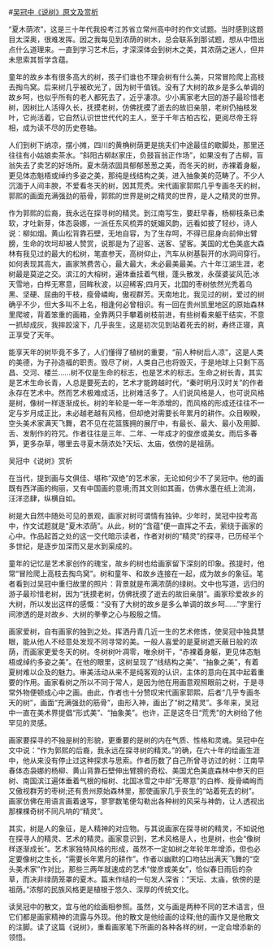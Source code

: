 #[吴冠中《说树》原文及赏析](https://www.vrrw.net/wx/8765.html)

“夏木荫浓”，这是三十年代我投考江苏省立常州高中时的作文试题。当时感到这题目太深奥，很难发挥。因之我每见到浓荫的树木，总会联系到那试题，想从中悟出点什么道理来。一直到学习艺术后，才深深体会到树木之美，其浓荫之迷人，但并未思索其哲学含蕴。

童年的故乡本有很多高大的树，孩子们谁也不理会树有什么美，只常冒险爬上高枝去掏鸟窝。后来树几乎被砍光了，因为树干值钱。没有了大树的故乡是多么单调的故乡呵，也似乎所有的老人都死去了，近乎凄凉。少小离家老大回的游子最珍惜老树，因树比人活得久长，抚摸老树，仿佛抚摸了逝去的故旧亲朋，老树仍抽枝发叶，它尚活着，它自然认识世世代代的主人，至于千年古柏古松，更阅尽帝王将相，成为读不尽的历史卷轴。

人们到树下纳凉，摆小摊，四川的黄桷树荫更是挑夫们中途最佳的歇脚处，那里还往往有小姑娘卖茶水。“斜阳古柳赵家庄，负鼓盲翁正作场”，如果没有了古柳，盲翁失去了卖艺的好场所。夏木荫浓固具郁郁葱葱之美，而冬天的树，赤裸着身躯，更见体态魁梧或绰约多姿之美，那纯是线结构之美，进入抽象美的范畴了。不少人沉湎于人间丰腴，不爱看冬天的树，因其荒秃。宋代画家郭熙几乎专画冬天的树，郭熙的画面充满强劲的筋骨，郭熙的世界是树之精灵的世界，是人之精灵的世界。



作为郭熙的后裔，我永远在探寻树的精灵。到江南写生，要赶早春，杨柳枝条已柔软，才吐新芽，体态袅娜，一派任东风梳弄的妩媚风韵，远看如披了轻纱，诗人说：柳如烟。黄山松背靠石壁，无地自容，为了生存呵，不得已屈身向前伸出臂膀，生命的坎坷却被人赞赏，说那是为了迎客、送客、望客。美国的尤色美底大森林有我见过的最大的松树，笔直参天，高树仰止，汽车从树基裂开的水洞间穿行。如何表现其高大，画家煞费苦心，最大最大，未必最美最美。六十年江湖生涯，老树最是莫逆之交。滨江的大榕树，遍体垂挂着气根，蓬头散发，永葆婆娑风范;冰天雪地，白桦无寒意，回眸秋波，以迎稀客;四月天，北国的枣树依然光秃着乌黑、坚硬、屈曲的干枝，瘦骨嶙峋，傲视群芳。天南地北，我见过的树，爱过的树确乎不少，但大多叫不上名，相逢何必曾相识。有一回在贵州凯里地区的原始森林里爬坡，背着笨重的画箱，全靠两只手攀着树枝前进，有些树看来躯干结实，不意一抓却成灰，我摔跤滚下，几乎丧生，这是初次见到站着死去的树，寿终正寝，真正享受了天年。

能享天年的树毕竟不多了，人们懂得了植树的重要，“前人种树后人凉”，这是人类的美德，为子孙造福的职责。毁尽了树，人类自己也将毁灭，于是地球上只剩下高昌、交河、楼兰……树不仅是生命的标志，也是艺术的标志。生命之树长青，其实是艺术生命长青，人总是要死去的，艺术才能跨越时代，“秦时明月汉时关”的作者永存在艺术中。然而艺术极难成活，比树难活多了。人们说风格是人，也可说风格是树，像树一样逐渐成长。树的年轮是一年一年添增的，而风格的形成还往往不一定与岁月成正比，未必越老越有风格，但却绝对需要长年累月的耕作。众目睽睽，空头美术家满天飞舞，君不见在花篮簇拥的展厅中，有最长、最大、最小及用脚、舌、发制作的符咒。作者往往是三年、二年、一年成才的俊彦或美女。雨后多春笋，更多杂草，哪里去寻夏木荫浓处?天坛、太庙，依傍的是祖荫。

吴冠中《说树》赏析

在当代，提到画与文俱佳、堪称“双绝”的艺术家，无论如何少不了吴冠中。他的画既有西洋画的绚丽，又有中国画的意境;而其文则如其画，仿佛水墨在纸上流淌，汪洋恣肆，纵横自如。

树是大自然中随处可见的景观，画家对树可谓情有独钟。少年时，吴冠中投考高中，作文试题就是“夏木浓荫”。从此，树的“含蕴”便一直挥之不去，萦绕于画家的心中。作品起首之处的这一交代暗示读者，作者对树的“精灵”的探寻，已历经半个多世纪，是逐步加深而又是水到渠成的。

童年的记忆是艺术家创作的瑰宝，故乡的树也给画家留下深刻的印象。孩提时，他常“冒险爬上高枝去掏鸟窝”。树和童年、和故乡连接在一起，成为故乡的象征。笔者看到过吴冠中重归故里的照片：背景就是布满浓荫的绿树。文中也写道，远归的游子最珍惜老树，因为“抚摸老树，仿佛抚摸了逝去的故旧亲朋”。画家珍爱故乡的大树，所以发出这样的感慨：“没有了大树的故乡是多么单调的故乡呵……”字里行间渗透的是对故乡、大树的拳拳之心与殷殷之情。

画家爱树，自有画家的独到之处。挥洒丹青几近一生的艺术修炼，使吴冠中独具慧眼，能从他人不经意处发现不同寻常的美。一般人喜爱的是夏树遮天蔽日般的浓荫，而画家更爱冬天的树。冬树树叶凋零，唯余树干，“赤裸着身躯，更见体态魁梧或绰约多姿之美”。在他的眼里，这树呈现了“线结构之美”、“抽象之美”，有着夏树难以企及的魅力。审美活动从来不是纯客观的认识，主体的意向在其中起着重要的作用。画家看树之所以不同于常人，是因为他在用画意观照眼前之树，于是寻常外物便顿成心中之画。由此，作者也十分赞叹宋代画家郭熙，后者“几乎专画冬天的树”，画面“充满强劲的筋骨”，由形入神，画出了“树之精灵”。多年来，吴冠中一直在美术界提倡“形式美”、“抽象美”。也许，正是这冬日“荒秃”的大树给了他罕见的灵感。

画家要探寻的不独是树的形貌，更重要的是树的内在气质、性格和灵魂。吴冠中在文中说：“作为郭熙的后裔，我永远在探寻树的精灵。”的确，在六十年的绘画生涯中，他从来没有停止过这种探求与思索。作者历数了自己所曾寻访过的树：江南早春体态袅娜的杨柳、黄山背靠石壁伸出臂膀的奇松、美国尤色美底森林中参天的巨树、南国滨江遍体垂着气根的榕树、北国冰雪之中却“无寒意”的白桦、瘦骨嶙峋而又傲视群芳的枣树;还有贵州原始森林里，那使画家几乎丧生的“站着死去的树”。画家仿佛在用语言画着速写，寥寥数笔便勾勒出各种树的风采与神韵，让人透视出那棵棵奇树不同凡响的“精灵”。

其实，树是人的象征，是人精神的对应物。与其说画家在探寻树的精灵，不如说他在探寻人的精灵、艺术的精灵。画家意识到，艺术风格是人，也是树，也会“像树样逐渐成长”。艺术家独特风格的形成，虽然不一定如树之年轮年年增添，但也必定要像树之生长，“需要长年累月的耕作”。作者以幽默的口吻拈出满天飞舞的“空头美术家”作对比，那些三两年就速成的艺术“俊彦或美女”，恰似春日雨后的杂草，而决非绿荫笼罩的夏木。篇末作结的一句发人深省：“天坛、太庙，依傍的是祖荫。”浓郁的民族风格更是植根于悠久、深厚的传统文化。

读吴冠中的散文，宜与他的绘画相参照。虽然，文与画是两种不同的艺术语言，但它们都是画家精神的流露与外现。他的散文是他绘画的诠释;他的画作又是他散文的注脚。读了这篇《说树》，重看画家笔下所画的各种各样的树，一定会增添新的领悟。

